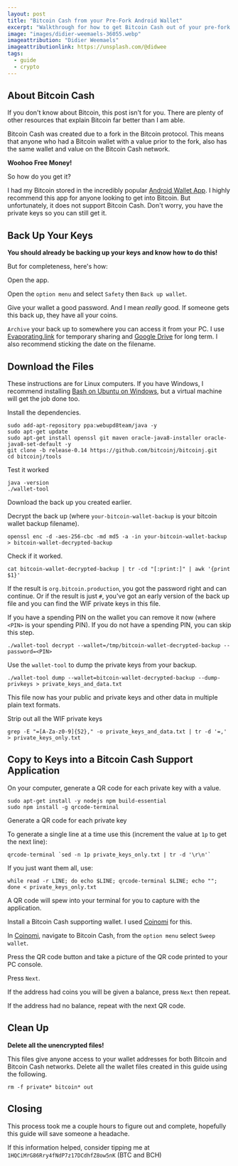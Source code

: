 ```yaml
---
layout: post
title: "Bitcoin Cash from your Pre-Fork Android Wallet"
excerpt: "Walkthrough for how to get Bitcoin Cash out of your pre-fork Android Bitcoin Wallet."
image: "images/didier-weemaels-36055.webp"
imageattribution: "Didier Weemaels"
imageattributionlink: https://unsplash.com/@didwee
tags:
  - guide
  - crypto
---
```


## About Bitcoin Cash

If you don't know about Bitcoin, this post isn't for you.
There are plenty of other resources that explain Bitcoin far better than I am able.

Bitcoin Cash was created due to a fork in the Bitcoin protocol.
This means that anyone who had a Bitcoin wallet with a value prior to the fork, also has the same wallet and value on the Bitcoin Cash network.

**Woohoo Free Money!**

So how do you get it?

I had my Bitcoin stored in the incredibly popular [Android Wallet App][0].
I highly recommend this app for anyone looking to get into Bitcoin. But unfortunately, it does not support Bitcoin Cash.
Don't worry, you have the private keys so you can still get it.

## Back Up Your Keys

**You should already be backing up your keys and know how to do this!**

But for completeness, here's how:

Open the app.

Open the `option menu` and select `Safety` then `Back up wallet`.

Give your wallet a good password. And I mean *really* good. If someone gets this back up, they have all your coins.

`Archive` your back up to somewhere you can access it from your PC.
I use [Evaporating.link][1] for temporary sharing and [Google Drive][2] for long term.
I also recommend sticking the date on the filename.

## Download the Files

These instructions are for Linux computers.
If you have Windows, I recommend installing [Bash on Ubuntu on Windows][3], but a virtual machine will get the job done too.

Install the dependencies.

```
sudo add-apt-repository ppa:webupd8team/java -y
sudo apt-get update
sudo apt-get install openssl git maven oracle-java8-installer oracle-java8-set-default -y
git clone -b release-0.14 https://github.com/bitcoinj/bitcoinj.git
cd bitcoinj/tools
```

Test it worked

```
java -version
./wallet-tool
```

Download the back up you created earlier.

Decrypt the back up (where `your-bitcoin-wallet-backup` is your bitcoin wallet backup filename).

```
openssl enc -d -aes-256-cbc -md md5 -a -in your-bitcoin-wallet-backup > bitcoin-wallet-decrypted-backup
```

Check if it worked.

```
cat bitcoin-wallet-decrypted-backup | tr -cd "[:print:]" | awk '{print $1}'
```

If the result is `org.bitcoin.production`, you got the password right and can continue.
Or if the result is just `#`, you've got an early version of the back up file and you can find the WIF private keys in this file.

If you have a spending PIN on the wallet you can remove it now (where `<PIN>` is your spending PIN).
If you do not have a spending PIN, you can skip this step.

```
./wallet-tool decrypt --wallet=/tmp/bitcoin-wallet-decrypted-backup --password=<PIN>
```

Use the `wallet-tool` to dump the private keys from your backup.

```
./wallet-tool dump --wallet=bitcoin-wallet-decrypted-backup --dump-privkeys > private_keys_and_data.txt
```

This file now has your public and private keys and other data in multiple plain text formats.

Strip out all the WIF private keys

```
grep -E "=[A-Za-z0-9]{52}," -o private_keys_and_data.txt | tr -d '=,' > private_keys_only.txt
```

## Copy to Keys into a Bitcoin Cash Support Application

On your computer, generate a QR code for each private key with a value.

```
sudo apt-get install -y nodejs npm build-essential
sudo npm install -g qrcode-terminal
```

Generate a QR code for each private key

To generate a single line at a time use this (increment the value at `1p` to get the next line):

```
qrcode-terminal `sed -n 1p private_keys_only.txt | tr -d '\r\n'`
```

If you just want them all, use:

```
while read -r LINE; do echo $LINE; qrcode-terminal $LINE; echo ""; done < private_keys_only.txt
```

A QR code will spew into your terminal for you to capture with the application.

Install a Bitcoin Cash supporting wallet.
I used [Coinomi][4] for this.

In [Coinomi][4], navigate to Bitcoin Cash, from the `option menu` select `Sweep wallet`.

Press the QR code button and take a picture of the QR code printed to your PC console.

Press `Next`.

If the address had coins you will be given a balance, press `Next` then repeat.

If the address had no balance, repeat with the next QR code.

## Clean Up

**Delete all the unencrypted files!**

This files give anyone access to your wallet addresses for both Bitcoin and Bitcoin Cash networks.
Delete all the wallet files created in this guide using the following.

```
rm -f private* bitcoin* out
```

## Closing

This process took me a couple hours to figure out and complete, hopefully this guide will save someone a headache.

If this information helped, consider tipping me at `1HQCiMrG86Rry4fNdP7z17DCdhfZ8ow5nK` (BTC and BCH)

[0]: https://play.google.com/store/apps/details?id=de.schildbach.wallet
[1]: http://evaporating.link
[2]: https://www.google.com/drive/
[3]: https://insights.ubuntu.com/2016/04/14/howto-ubuntu-on-windows-2/
[4]: https://play.google.com/store/apps/details?id=com.coinomi.wallet
